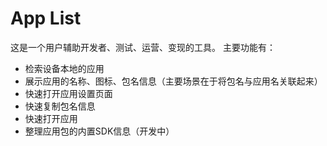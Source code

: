# App List
这是一个用户辅助开发者、测试、运营、变现的工具。
主要功能有：
* 检索设备本地的应用
* 展示应用的名称、图标、包名信息（主要场景在于将包名与应用名关联起来）
* 快速打开应用设置页面
* 快速复制包名信息
* 快速打开应用
* 整理应用包的内置SDK信息（开发中）